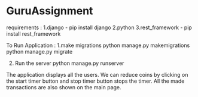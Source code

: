 # GuruAssignment
requirements :
1.django - pip install django 
2.python 
3.rest_framework - pip install rest_framework

To Run Application :
1.make migrations 
python manage.py makemigrations
python manage.py migrate

2. Run the server
python manage.py runserver

The application displays all the users. We can reduce coins by clicking on the start timer button and stop timer button stops the timer.
All the made transactions are also shown on the main page. 
